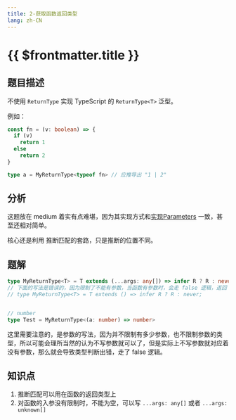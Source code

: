 ```yaml
---
title: 2-获取函数返回类型
lang: zh-CN
---
```


# {{ $frontmatter.title }}

## 题目描述

不使用 `ReturnType` 实现 TypeScript 的 `ReturnType<T>` 泛型。

例如：

```ts
const fn = (v: boolean) => {
  if (v)
    return 1
  else
    return 2
}

type a = MyReturnType<typeof fn> // 应推导出 "1 | 2"
```

## 分析

这题放在 medium 着实有点难堪，因为其实现方式和[实现Parameters](/easy/3312-实现Parameters.md) 一致，甚至还相对简单。

核心还是利用 推断匹配的套路，只是推断的位置不同。

## 题解

```ts
type MyReturnType<T> = T extends (...args: any[]) => infer R ? R : never;
// 下面的写法是错误的，因为限制了不能有参数，当函数有参数时，会走 false 逻辑，返回 never
// type MyReturnType<T> = T extends () => infer R ? R : never;


// number
type Test = MyReturnType<(a: number) => number>
```

这里需要注意的，是参数的写法，因为并不限制有多少参数，也不限制参数的类型，所以可能会理所当然的认为不写参数就可以了，但是实际上不写参数就对应着没有参数，那么就会导致类型判断出错，走了 false 逻辑。

## 知识点
1. 推断匹配可以用在函数的返回类型上
2. 对函数的入参没有限制时，不能为空，可以写 `...args: any[]` 或者 `...args: unknown[]`